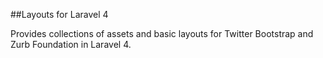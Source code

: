 ##Layouts for Laravel 4

Provides collections of assets and basic layouts for Twitter Bootstrap and Zurb Foundation in Laravel 4.

